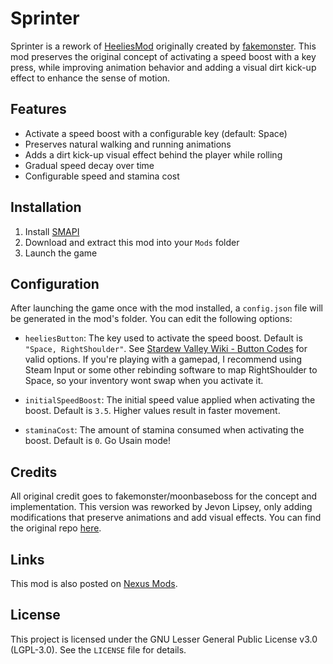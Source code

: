 # Sprinter

Sprinter is a rework of [HeeliesMod](https://www.nexusmods.com/stardewvalley/mods/7751) originally created by [fakemonster](https://github.com/fakemonster). This mod preserves the original concept of activating a speed boost with a key press, while improving animation behavior and adding a visual dirt kick-up effect to enhance the sense of motion.

## Features

- Activate a speed boost with a configurable key (default: Space)
- Preserves natural walking and running animations
- Adds a dirt kick-up visual effect behind the player while rolling
- Gradual speed decay over time
- Configurable speed and stamina cost

## Installation

1. Install [SMAPI](https://smapi.io)
2. Download and extract this mod into your `Mods` folder
3. Launch the game

## Configuration

After launching the game once with the mod installed, a `config.json` file will be generated in the mod's folder. You can edit the following options:

- `heeliesButton`: The key used to activate the speed boost. Default is `"Space, RightShoulder"`. See [Stardew Valley Wiki - Button Codes](https://stardewvalleywiki.com/Modding:Player_Guide/Key_Bindings#Button_codes) for valid options. If you're playing with a gamepad, I recommend using Steam Input or some other rebinding software to map RightShoulder to Space, so your inventory wont swap when you activate it.

- `initialSpeedBoost`: The initial speed value applied when activating the boost. Default is `3.5`. Higher values result in faster movement.

- `staminaCost`: The amount of stamina consumed when activating the boost. Default is `0`. Go Usain mode!

## Credits

All original credit goes to fakemonster/moonbaseboss for the concept and implementation. This version was reworked by Jevon Lipsey, only adding modifications that preserve animations and add visual effects.
You can find the original repo [here](https://github.com/fakemonster/stardew-valley-heelies).

## Links

This mod is also posted on [Nexus Mods]().

## License

This project is licensed under the GNU Lesser General Public License v3.0 (LGPL-3.0). See the `LICENSE` file for details.
